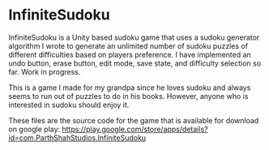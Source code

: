 # InfiniteSudoku
InfiniteSudoku is a Unity based sudoku game that uses a sudoku generator algorithm I wrote to generate an unlimited number of sudoku puzzles of different difficulties based on players preference. I have implemented an undo button, erase button, edit mode, save state, and difficulty selection so far. Work in progress.

This is a game I made for my grandpa since he loves sudoku and always seems to run out of puzzles to do in his books. However, anyone who is interested in sudoku should enjoy it.

These files are the source code for the game that is available for download on google play: https://play.google.com/store/apps/details?id=com.ParthShahStudios.InfiniteSudoku
